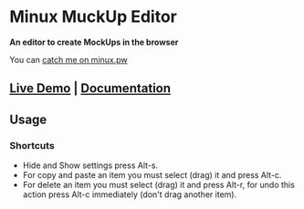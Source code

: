 # Minux MuckUp Editor

**An editor to create MockUps in the browser**

You can [catch me on minux.pw](http://minux.pw)

## [Live Demo](http://minux.pw) | [Documentation](http://minux.pw)

## Usage

### Shortcuts

* Hide and Show settings press Alt-s.
* For copy and paste an item you must select (drag) it and press Alt-c.
* For delete an item you must select (drag) it and press Alt-r, for undo this action press Alt-c immediately (don't drag another item).
